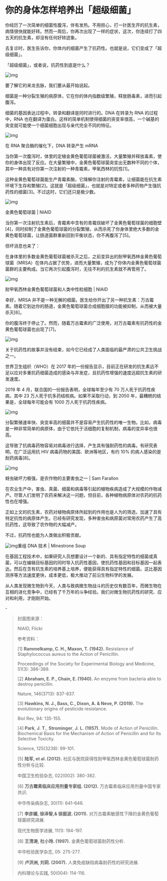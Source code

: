 # 你的身体怎样培养出「超级细菌」

你经历了⼀次简单的细菌性腹泻，伴有发热。不用担心，打一针医⽣开的抗⽣素，病情很快就能好转。然⽽⼀周后，你再次出现了⼀样的症状，这次，你连续打了四五天的抗⽣素，却没有任何好转迹象。

去复诊时，医⽣告诉你，你体内的细菌产⽣了抗药性。也就是说，它们变成了「超级细菌」。

「超级细菌」，或者说，抗药性到底是什么？

![img](https://mmbiz.qpic.cn/mmbiz_jpg/SlOqFKqEO4FmQlmfjOBVoTGMwf6Upa6UfdcJIB7xU4sR5HicJaWTgTfNgaicg2lT6EsBNh55kac8qeBIUGw8u1icQ/640?wx_fmt=jpeg)

要了解它的来龙去脉，我们要从最开始说起。

细菌是⼀种分裂生殖的病原体，它在你的体内指数级繁殖，释放肠毒素，进而引起腹泻。

细菌的基因表达过程中，转录和翻译是同时进⾏的。DNA 在转录为 RNA 的过程中，RNA 也在翻译为蛋⽩。这样的简单机制使得细菌的突变率很⾼，⼀个碱基的突变就可能使⼀个细菌细胞出现与亲代完全不同的特征。

![img](https://mmbiz.qpic.cn/mmbiz_gif/SlOqFKqEO4FmQlmfjOBVoTGMwf6Upa6UnCgKm8fPricXbMwpCgiakGRI7ICMu7Neh597Sc73BicfMMWnerTEJJ4sg/640?wx_fmt=gif)

在 RNA 聚合酶的催化下，DNA 转录产生 mRNA

当你第⼀次腹泻时，体⾥的定植⾦⻩⾊葡萄球菌被激活，⼤量繁殖并释放毒素，使你的身体出现了反应。在⼤量繁殖中，⾦⻩⾊葡萄球菌突变出⽆数种不同的个体，其中⼀种具有对你第⼀次注射的⼀种⻘霉素，甲氧⻄林的抗性[1]。

这种⾦⻩⾊葡萄球菌能⽣产⻘霉素酶，它降解你注射的⻘霉素，让细菌能在抗⽣素环境下⽣存和繁殖[2]。这就是「超级细菌」，也就是对特定或者多种药物产⽣强抗药性的细菌[3]。不过这时，它们还只是极少数。

![img](https://mmbiz.qpic.cn/mmbiz_jpg/SlOqFKqEO4FmQlmfjOBVoTGMwf6Upa6U9rHiaiax4HNzvnSwww5XOhsUdHuYCsibRT6LiauYtLrwbOJcDxMoAWph6Q/640?wx_fmt=jpeg)

金黄色葡萄球菌 | NIAID

当你第⼀次注射抗⽣素后，⻘霉素中含有的⻘霉烷破坏了⾦⻩⾊葡萄球菌的细胞壁[4]，同时抑制了⾦⻩⾊葡萄球菌的分裂繁殖，从⽽杀死了你身体⾥绝⼤多数的⾦⻩⾊葡萄球菌，让肠道菌群重新回到平衡状态，你不再腹泻了[5]。

但坏消息也来了：

在身体⾥的多数⾦⻩⾊葡萄球菌被杀灭之后，之前变异出的耐甲氧西林金黄色葡萄球菌（MRSA）在体内占据了优势，进而⼤量繁殖，成为了你体内⾦⻩⾊葡萄球菌菌群的主要构成。当它再次引起腹泻时，⽆往不利的抗⽣素就不再管⽤了。

![img](https://mmbiz.qpic.cn/mmbiz_jpg/SlOqFKqEO4FmQlmfjOBVoTGMwf6Upa6Uu6OfIbIgZEjKNptuYWv0aRgfP16zZicvDOGQZEV7j6safbibplZnLNJg/640?wx_fmt=jpeg)

耐甲氧西林金黄色葡萄球菌和人类中性粒细胞 | NIAID

幸好，MRSA 并不是⼀种⽆解的细菌。医⽣给你开出了另⼀种抗⽣素：万古霉素。随着它到达你的肠道，⾦⻩⾊葡萄球菌合成细胞膜的功能被抑制，从⽽被⼤量杀灭[6]。

你的腹泻终于停⽌了。然⽽，随着万古霉素的广泛使用，对万古霉素有抗药性的金黄色葡萄球菌也出现了[7]。

![img](https://mmbiz.qpic.cn/mmbiz_png/SlOqFKqEO4FmQlmfjOBVoTGMwf6Upa6UqpQPdJsWMLfMoNJiabvw0pTpH1c3EH7ves7JicfSxPqXbR8A0KppFpwQ/640?wx_fmt=png)

关于抗药性的故事并没有结束，如今它已经成了人类面临的最严肃的公共卫生挑战之一。

世界卫生组织（WHO）在 2017 年的一份报告显示，目前正在研发的抗生素远不足以应对多重抗药细菌造成的感染与并发症，且抗药性增强的速度远超抗生素的研发速度。

2019 年 4 月，联合国的一份报告表明，全球每年至少有 70 万人死于抗药性疾病，其中 23 万人死于抗多药结核病。如果不采取行动，到 2050 年，最糟糕的结果是，全球每年可能会有 1000 万人死于抗药性疾病。

![img](https://mmbiz.qpic.cn/mmbiz_png/SlOqFKqEO4FmQlmfjOBVoTGMwf6Upa6Up2DH10X6waURSbYUf3icMibCib2GRKicF2o9icibUpP4zT0IBoxicCdNltIKg/640?wx_fmt=png)

分裂繁殖速率快、突变率高的细菌并不是容易产生抗药性的唯一生物。比如，病毒是一种非常简单的病原体，由于它依托于活细胞的复制机制，病毒的变异率也很高。

这导致了抗病毒药物容易对病毒进行选择，产生具有强耐药性的病毒。有研究表明，在广泛运用抗 HIV 病毒药物的美国、欧洲等地区，有约 10% 的病人感染的是耐药病毒[8]。

![img](https://mmbiz.qpic.cn/mmbiz_jpg/SlOqFKqEO4FmQlmfjOBVoTGMwf6Upa6Uq4qLjEMwEkgHBlVf2TToiaDVL0Xmh1PonYRKjnzFLg0e64wcWUZZo7w/640?wx_fmt=jpeg)

蚜虫破坏力极强，是农作物的主要害虫之一 | Sam Farallon

在农业⽣产中，害⾍、真菌、细菌和病毒等引起的植物疾病造成了⼤规模的作物减产。尽管⼈们发明了农药来解决这⼀问题，但⽬前，各种植物病原体对农药的抗药性也在增强。

正如上文的抗生素，农药对植物病原体所起到的作用也是人为的筛选，加速了具有特定抗性的病原体产生。已经有研究发现，多种害⾍和病原菌对常⽤农药产⽣了⾼抗药性，这导致了农作物的⼤幅减产。

不过，抗药性也能为⼈类做出积极贡献。

![img](https://mmbiz.qpic.cn/mmbiz_png/SlOqFKqEO4FmQlmfjOBVoTGMwf6Upa6U04PW5ibemvgWicNElJhJZVkZkmmbIf3w5ewdErcBNbEo2qoDXhS9e8yA/640?wx_fmt=png)重组 DNA 技术 | Minestrone Soup

在基因⼯程技术中，如果研究⼈员想要设计⼀个新的、具有指定特性的细菌或真菌，可以在编辑⽬标基因的同时导⼊抗药性基因，使抗药性基因和⽬标基因⼀起表达。然后在含有抗⽣素的培养基上培养，便能获得具有指定特性的细菌。这比基因测序等⽅法速度更快，成本更低，极⼤推动了前沿⽣物科学的发展。

从⼈类发现微⽣物到今天，⼈类与致病微⽣物战⽃的历史仅有数百年，⽽微⽣物在互相的进化竞争中，已经有了千万年的⽃争经验。我们对微⽣物抗药性的研究、应对和利⽤，才刚刚开始。

\-

> 封面图来源：
>
> NIAID, Flickr
>
> 参考资料：
>
> [1] **Rammelkamp, C. H., Maxon, T. (1942).** Resistance of Staphylococcus aureus to the Action of Penicillin.
>
> Proceedings of the Society for Experimental Biology and Medicine, 51(3): 386-389.
>
> [2] **Abraham, E. P., Chain, E. (1940).** An enzyme from bacteria able to destroy penicillin.
>
> Nature, 146(3713): 837-837.
>
> [3] **Hawkins, N. J., Bass, C., Dixon, A. & Neve, P. (2019).** The evolutionary origins of pesticide resistance.
>
> Biol Rev, 94: 135-155.
>
> [4] **Park**, **J**. **T.**, **Strominger**, **J.** **L.** **(1957).** Mode of Action of Penicillin. Biochemical Basis for the Mechanism of Action of Penicillin and for Its Selective Toxicity.
>
> Science, 125(3238): 99-101.
>
> [5] **陆军, et al. (2012).** 社区与医院获得性耐甲氧⻄林⾦⻩⾊葡萄球菌耐药性分析与⽐较.
>
> 中国卫⽣检验杂志, 022(002): 380-382.
>
> [6] **万古霉素临床应⽤剂量专家组. (2012).** 万古霉素临床应⽤剂量中国专家共识.
>
> 中华传染病杂志, 30(11): 641-646.
>
> [7] **李彦媚, 徐泽智,& 徐振波. (2011).** 对万古霉素敏感性下降的金黄色葡萄球菌研究进展.
>
> 现代生物医学进展, 11(1): 194-197.
>
> [8] **王清涛, 杜⼩玲. (1997).** ⾦⻩⾊葡萄球菌耐药性分析.
>
> 中华检验医学杂志, 05: 275-277.
>
> [9] **卢洪洲, 刘莉. (2007).** 人类免疫缺陷病毒耐药性的研究进展.
>
> 内科理论与实践, 50(004): 114-116.